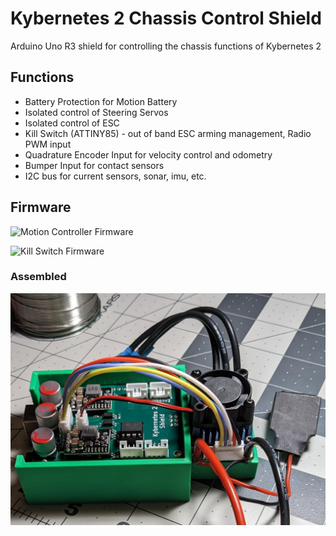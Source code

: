 # Kybernetes 2 Chassis Control Shield

Arduino Uno R3 shield for controlling the chassis functions of Kybernetes 2

## Functions

* Battery Protection for Motion Battery
* Isolated control of Steering Servos
* Isolated control of ESC
* Kill Switch (ATTINY85) - out of band ESC arming management, Radio PWM input
* Quadrature Encoder Input for velocity control and odometry
* Bumper Input for contact sensors
* I2C bus for current sensors, sonar, imu, etc.

## Firmware

![Motion Controller Firmware](https://github.com/teknoman117/kybernetes-motioncontroller)

![Kill Switch Firmware](https://github.com/teknoman117/kybernetes-killswitch)

### Assembled

![Assembled](/Assets/chassis-shield-assembled.jpg)
